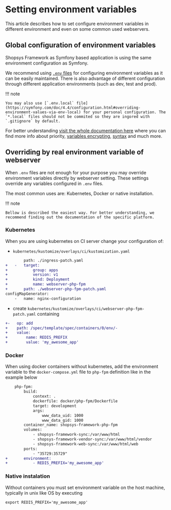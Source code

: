 # Setting environment variables

This article describes how to set configure environment variables in different environment and even on some common used webservers.

## Global configuration of environment variables

Shopsys Framework as Symfony based application is using the same environment configuration as Symfony.

We recommend using [`.env` files](https://symfony.com/doc/4.4/configuration.html#configuring-environment-variables-in-env-files) for configuring environment variables as it can be easily maintained. There is also advantage of different configuration through different application environments (such as dev, test and prod).

!!! note

    You may also use [`.env.local` file](https://symfony.com/doc/4.4/configuration.html#overriding-environment-values-via-env-local) for your personal configuration. The `*.local` files should not be commited so they are ingored with `.gitignore` by default.

For better understanding [visit the whole documentation here](https://symfony.com/doc/4.4/configuration.html#configuration-environments) where you can find more info about priority, [variables encrypting](https://symfony.com/doc/4.4/configuration.html#encrypting-environment-variables-secrets), [syntax](https://symfony.com/doc/4.4/configuration.html#env-file-syntax) and much more.

## Overriding by real environment variable of webserver

When `.env` files are not enough for your purpose you may override environment variables directly by webserver setting. These settings override any variables configured in `.env` files.

The most common uses are: Kubernetes, Docker or native installation.

!!! note
    
    Bellow is described the easiest way. For better understanding, we recommend finding out the documentation of the specific platform.

### Kubernetes

When you are using kubernetes on CI server change your configuration of:

- `kubernetes/kustomize/overlays/ci/kustomization.yaml`

```diff
        path: ./ingress-patch.yaml
+   -   target:
+           group: apps
+           version: v1
+           kind: Deployment
+           name: webserver-php-fpm
+       path: ./webserver-php-fpm-patch.yaml
configMapGenerator:
    -   name: nginx-configuration
```

- create `kubernetes/kustomize/overlays/ci/webserver-php-fpm-patch.yaml` containing

```diff
+-   op: add
+    path: /spec/template/spec/containers/0/env/-
+    value:
+        name: REDIS_PREFIX
+        value: 'my_awesome_app'
```

### Docker

When using docker containers without kubernetes, add the environment variable to the `docker-compose.yml` file to `php-fpm` definition like in the example below

```diff
    php-fpm:
        build:
            context: .
            dockerfile: docker/php-fpm/Dockerfile
            target: development
            args:
                www_data_uid: 1000
                www_data_gid: 1000
        container_name: shopsys-framework-php-fpm
        volumes:
            - shopsys-framework-sync:/var/www/html
            - shopsys-framework-vendor-sync:/var/www/html/vendor
            - shopsys-framework-web-sync:/var/www/html/web
        ports:
            - "35729:35729"
+       environment:
+           - REDIS_PREFIX='my_awesome_app'
```


### Native instalation

Without containers you must set environment variable on the host machine, typically in unix like OS by executing

```
export REDIS_PREFIX='my_awesome_app'
```
